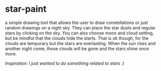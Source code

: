 # star-paint

a simple drawing tool that allows the user to draw constellations or just random drawings on a night sky.
They can place the star dusts and regular stars by clicking on the sky.
You can also choose moon and cloud setting, but be mindful that the clouds hide the starts.
That is ok though, for the clouds are temporary but the stars are everlasting.
When the sun rises and another night come, those clouds will be gone and the stars shine once more.

*Inspiration: I just wanted to do something related to stars :)*
